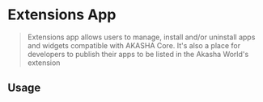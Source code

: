 # Extensions App

> Extensions app allows users to manage, install and/or uninstall apps and widgets compatible with AKASHA Core. It's also a place for developers to publish their apps to be listed in the Akasha World's extension 

## Usage

```tsx
```
